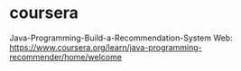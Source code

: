 # coursera
Java-Programming-Build-a-Recommendation-System
Web: https://www.coursera.org/learn/java-programming-recommender/home/welcome